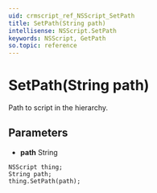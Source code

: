 ```yaml
---
uid: crmscript_ref_NSScript_SetPath
title: SetPath(String path)
intellisense: NSScript.SetPath
keywords: NSScript, GetPath
so.topic: reference
---
```


# SetPath(String path)

Path to script in the hierarchy.

## Parameters

* **path** String

```crmscript
NSScript thing;
String path;
thing.SetPath(path);
```

